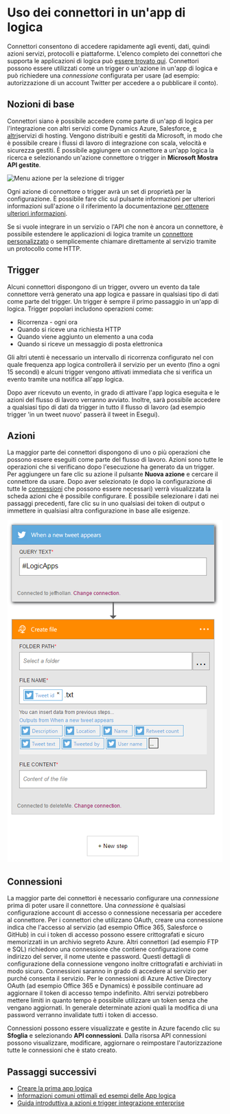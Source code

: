 <properties
    pageTitle="Panoramica dei connettori App logica | Microsoft Azure"
    description="Panoramica dei connettori che possono essere usate in un'app di logica"
    services=""
    documentationCenter="" 
    authors="jeffhollan"
    manager="erikre"
    editor=""
    tags="connectors"/>

<tags
   ms.service="logic-apps"
   ms.devlang="na"
   ms.topic="article"
   ms.tgt_pltfrm="na"
   ms.workload="na" 
   ms.date="07/15/2016"
   ms.author="jehollan"/>

# <a name="using-connectors-in-a-logic-app"></a>Uso dei connettori in un'app di logica

Connettori consentono di accedere rapidamente agli eventi, dati, quindi azioni servizi, protocolli e piattaforme.  L'elenco completo dei connettori che supporta le applicazioni di logica può [essere trovato qui](apis-list.md).  Connettori possono essere utilizzati come un trigger o un'azione in un'app di logica e può richiedere una *connessione* configurata per usare (ad esempio: autorizzazione di un account Twitter per accedere a o pubblicare il conto).

## <a name="basics"></a>Nozioni di base

Connettori siano è possibile accedere come parte di un'app di logica per l'integrazione con altri servizi come Dynamics Azure, Salesforce, [e altri](apis-list.md)servizi di hosting.  Vengono distribuiti e gestiti da Microsoft, in modo che è possibile creare i flussi di lavoro di integrazione con scala, velocità e sicurezza gestiti.  È possibile aggiungere un connettore a un'app logica la ricerca e selezionando un'azione connettore o trigger in **Microsoft Mostra API gestite**.

![Menu azione per la selezione di trigger][1]

Ogni azione di connettore o trigger avrà un set di proprietà per la configurazione.  È possibile fare clic sul pulsante informazioni per ulteriori informazioni sull'azione o il riferimento la documentazione [per ottenere ulteriori informazioni](apis-list.md).

Se si vuole integrare in un servizio o l'API che non è ancora un connettore, è possibile estendere le applicazioni di logica tramite un [connettore personalizzato](../app-service-logic/app-service-logic-create-api-app.md) o semplicemente chiamare direttamente al servizio tramite un protocollo come HTTP.

## <a name="triggers"></a>Trigger

Alcuni connettori dispongono di un trigger, ovvero un evento da tale connettore verrà generato una app logica e passare in qualsiasi tipo di dati come parte del trigger.  Un trigger è sempre il primo passaggio in un'app di logica.  Trigger popolari includono operazioni come:
 
 * Ricorrenza - ogni ora
 * Quando si riceve una richiesta HTTP
 * Quando viene aggiunto un elemento a una coda
 * Quando si riceve un messaggio di posta elettronica
 
Gli altri utenti è necessario un intervallo di ricorrenza configurato nel con quale frequenza app logica controllerà il servizio per un evento (fino a ogni 15 secondi) e alcuni trigger vengono attivati immediata che si verifica un evento tramite una notifica all'app logica.  

Dopo aver ricevuto un evento, in grado di attivare l'app logica eseguita e le azioni del flusso di lavoro verranno avviato.  Inoltre, sarà possibile accedere a qualsiasi tipo di dati da trigger in tutto il flusso di lavoro (ad esempio trigger 'in un tweet nuovo' passerà il tweet in Esegui).

## <a name="actions"></a>Azioni

La maggior parte dei connettori dispongono di uno o più operazioni che possono essere eseguiti come parte del flusso di lavoro.  Azioni sono tutte le operazioni che si verificano dopo l'esecuzione ha generato da un trigger.  Per aggiungere un fare clic su azione il pulsante **Nuova azione** e cercare il connettore da usare.  Dopo aver selezionato (e dopo la configurazione di tutte le [connessioni](#connections) che possono essere necessari) verrà visualizzata la scheda azioni che è possibile configurare.  È possibile selezionare i dati nei passaggi precedenti, fare clic su in uno qualsiasi dei token di output o immettere in qualsiasi altra configurazione in base alle esigenze.

![Configurazione di un'azione connettore][2]

## <a name="connections"></a>Connessioni

La maggior parte dei connettori è necessario configurare una *connessione* prima di poter usare il connettore.  Una *connessione* è qualsiasi configurazione account di accesso o connessione necessaria per accedere al connettore.  Per i connettori che utilizzano OAuth, creare una connessione indica che l'accesso al servizio (ad esempio Office 365, Salesforce o GitHub) in cui i token di accesso possono essere crittografati e sicuro memorizzati in un archivio segreto Azure.  Altri connettori (ad esempio FTP e SQL) richiedono una connessione che contiene configurazione come indirizzo del server, il nome utente e password.  Questi dettagli di configurazione della connessione vengono inoltre crittografati e archiviati in modo sicuro.  Connessioni saranno in grado di accedere al servizio per purché consenta il servizio.  Per le connessioni di Azure Active Directory OAuth (ad esempio Office 365 e Dynamics) è possibile continuare ad aggiornare il token di accesso tempo indefinito.  Altri servizi potrebbero mettere limiti in quanto tempo è possibile utilizzare un token senza che vengano aggiornati.  In generale determinate azioni quali la modifica di una password verranno invalidate tutti i token di accesso.  

Connessioni possono essere visualizzate e gestite in Azure facendo clic su **Sfoglia** e selezionando **API connessioni**.  Dalla risorsa API connessioni possono visualizzare, modificare, aggiornare o reimpostare l'autorizzazione tutte le connessioni che è stato creato.

## <a name="next-steps"></a>Passaggi successivi

- [Creare la prima app logica](../app-service-logic/app-service-logic-create-a-logic-app.md)
- [Informazioni comuni ottimali ed esempi delle App logica](../app-service-logic/app-service-logic-examples-and-scenarios.md)
- [Guida introduttiva a azioni e trigger integrazione enterprise](../app-service-logic/app-service-logic-enterprise-integration-overview.md)

<!--Image References -->
[1]: ./media/connectors-overview/addAction.png
[2]: ./media/connectors-overview/configureAction.png